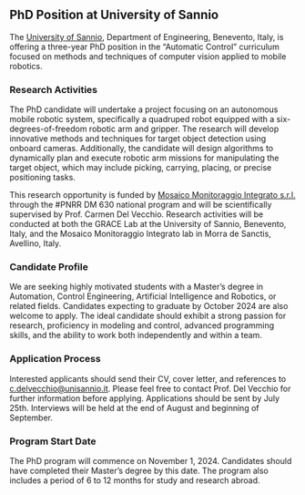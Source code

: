 ## PhD Position at University of Sannio

The [University of Sannio](https://www.linkedin.com/school/universit%C3%A0-degli-studi-del-sannio-benevento/), Department of Engineering, Benevento, Italy, is offering a three-year PhD position in the “Automatic Control” curriculum focused on methods and techniques of computer vision applied to mobile robotics.

### Research Activities
The PhD candidate will undertake a project focusing on an autonomous mobile robotic system, specifically a quadruped robot equipped with a six-degrees-of-freedom robotic arm and gripper. The research will develop innovative methods and techniques for target object detection using onboard cameras. Additionally, the candidate will design algorithms to dynamically plan and execute robotic arm missions for manipulating the target object, which may include picking, carrying, placing, or precise positioning tasks.

This research opportunity is funded by [Mosaico Monitoraggio Integrato s.r.l.](https://www.linkedin.com/company/mosaico-iot/) through the #PNRR DM 630 national program and will be scientifically supervised by Prof. Carmen Del Vecchio. Research activities will be conducted at both the GRACE Lab at the University of Sannio, Benevento, Italy, and the Mosaico Monitoraggio Integrato lab in Morra de Sanctis, Avellino, Italy.

### Candidate Profile
We are seeking highly motivated students with a Master’s degree in Automation, Control Engineering, Artificial Intelligence and Robotics, or related fields. Candidates expecting to graduate by October 2024 are also welcome to apply. The ideal candidate should exhibit a strong passion for research, proficiency in modeling and control, advanced programming skills, and the ability to work both independently and within a team.

### Application Process
Interested applicants should send their CV, cover letter, and references to [c.delvecchio@unisannio.it](mailto:c.delvecchio@unisannio.it). Please feel free to contact Prof. Del Vecchio for further information before applying. Applications should be sent by July 25th. Interviews will be held at the end of August and beginning of September.

### Program Start Date
The PhD program will commence on November 1, 2024. Candidates should have completed their Master’s degree by this date. The program also includes a period of 6 to 12 months for study and research abroad.
